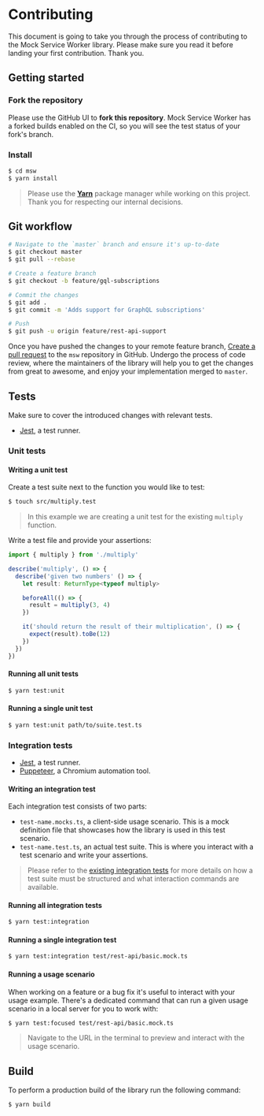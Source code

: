 # Contributing

This document is going to take you through the process of contributing to the Mock Service Worker library. Please make sure you read it before landing your first contribution. Thank you.

## Getting started

### Fork the repository

Please use the GitHub UI to **fork this repository**. Mock Service Worker has a forked builds enabled on the CI, so you will see the test status of your fork's branch.

### Install

```bash
$ cd msw
$ yarn install
```

> Please use the [**Yarn**][yarn-url] package manager while working on this project. Thank you for respecting our internal decisions.

## Git workflow

```bash
# Navigate to the `master` branch and ensure it's up-to-date
$ git checkout master
$ git pull --rebase

# Create a feature branch
$ git checkout -b feature/gql-subscriptions

# Commit the changes
$ git add .
$ git commit -m 'Adds support for GraphQL subscriptions'

# Push
$ git push -u origin feature/rest-api-support
```

Once you have pushed the changes to your remote feature branch, [Create a pull request](https://github.com/open-draft/msw/compare) to the `msw` repository in GitHub. Undergo the process of code review, where the maintainers of the library will help you to get the changes from great to awesome, and enjoy your implementation merged to `master`.

## Tests

Make sure to cover the introduced changes with relevant tests.

- [Jest][jest-url], a test runner.

### Unit tests

#### Writing a unit test

Create a test suite next to the function you would like to test:

```bash
$ touch src/multiply.test
```

> In this example we are creating a unit test for the existing `multiply` function.

Write a test file and provide your assertions:

```ts
import { multiply } from './multiply'

describe('multiply', () => {
  describe('given two numbers' () => {
    let result: ReturnType<typeof multiply>

    beforeAll(() => {
      result = multiply(3, 4)
    })

    it('should return the result of their multiplication', () => {
      expect(result).toBe(12)
    })
  })
})
```

#### Running all unit tests

```bash
$ yarn test:unit
```

#### Running a single unit test

```bash
$ yarn test:unit path/to/suite.test.ts
```

### Integration tests

- [Jest][jest-url], a test runner.
- [Puppeteer][puppeteer-url], a Chromium automation tool.

#### Writing an integration test

Each integration test consists of two parts:

- `test-name.mocks.ts`, a client-side usage scenario. This is a mock definition file that showcases how the library is used in this test scenario.
- `test-name.test.ts`, an actual test suite. This is where you interact with a test scenario and write your assertions.

> Please refer to the [existing integration tests](https://github.com/open-draft/msw/tree/master/test) for more details on how a test suite must be structured and what interaction commands are available.

#### Running all integration tests

```bash
$ yarn test:integration
```

#### Running a single integration test

```bash
$ yarn test:integration test/rest-api/basic.mock.ts
```

#### Running a usage scenario

When working on a feature or a bug fix it's useful to interact with your usage example. There's a dedicated command that can run a given usage scenario in a local server for you to work with:

```bash
$ yarn test:focused test/rest-api/basic.mock.ts
```

> Navigate to the URL in the terminal to preview and interact with the usage scenario.

## Build

To perform a production build of the library run the following command:

```bash
$ yarn build
```

[yarn-url]: https://classic.yarnpkg.com/en/
[jest-url]: https://jestjs.io
[puppeteer-url]: https://pptr.dev
